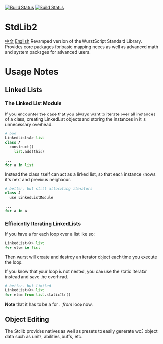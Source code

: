 [![Build Status](http://peeeq.de/hudson/job/StdLib2/badge/icon)](http://peeeq.de/hudson/job/StdLib2/) [![Build Status](https://travis-ci.org/wurstscript/WurstStdlib2.svg?branch=master)](https://travis-ci.org/wurstscript/WurstStdlib2)
# StdLib2
[中文](https://github.com/fbicirno/WurstStdlib2/blob/master/README.md)  [English](https://github.com/fbicirno/WurstStdlib2/blob/master/README_EN.md)
Revamped version of the WurstScript Standard Library. Provides core packages for basic mapping needs as well as advanced math and system packages for advanced users.

# Usage Notes

## Linked Lists

### The Linked List Module

If you encounter the case that you always want to iterate over all instances of a class, creating LinkedList objects and storing the instances in it is unnecessary overhead.

```python
# bad
LinkedList<A> list
class A
  construct()
    list.add(this)
    
...
for a in list

```

Instead the class itself can act as a linked list, so that each instance knows it's next and previous neighbour.

```python
# better, but still allocating iterators
class A
  use LinkedListModule
    
...
for a in A

```

### Efficiently Iterating LinkedLists

If you have a for each loop over a list like so:

```python
LinkedList<X> list
for elem in list 
```

Then wurst will create and destroy an iterator object each time you execute the loop.

If you know that your loop is not nested, you can use the static iterator instead and save the overhead.

```python
# better, but limited
LinkedList<X> list
for elem from list.staticItr()
```

**Note** that it has to be a for .. *from* loop now.

## Object Editing

The Stdlib provides natives as well as presets to easily generate wc3 object data such as units, abilities, buffs, etc.




